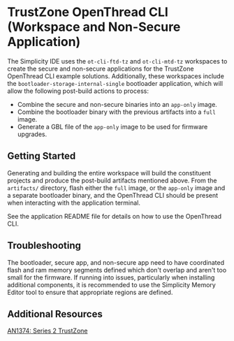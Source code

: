 # TrustZone OpenThread CLI (Workspace and Non-Secure Application)

The Simplicity IDE uses the `ot-cli-ftd-tz` and `ot-cli-mtd-tz` workspaces to create the
secure and non-secure applications for the TrustZone OpenThread CLI example solutions.
Additionally, these workspaces include the `bootloader-storage-internal-single` bootloader
application, which will allow the following post-build actions to process:

- Combine the secure and non-secure binaries into an `app-only` image.
- Combine the bootloader binary with the previous artifacts into a `full` image.
- Generate a GBL file of the `app-only` image to be used for firmware upgrades.

## Getting Started

Generating and building the entire workspace will build the constituent projects and produce
the post-build artifacts mentioned above. From the `artifacts/` directory, flash either the
`full` image, or the `app-only` image and a separate bootloader binary, and the OpenThread CLI
should be present when interacting with the application terminal.

See the application README file for details on how to use the OpenThread CLI.

## Troubleshooting

The bootloader, secure app, and non-secure app need to have coordinated flash and ram memory
segments defined which don't overlap and aren't too small for the firmware. If running into issues,
particularly when installing additional components, it is recommended to use the
Simplicity Memory Editor tool to ensure that appropriate regions are defined.

## Additional Resources

[AN1374: Series 2 TrustZone](https://www.silabs.com/documents/public/application-notes/an1374-trustzone.pdf)
